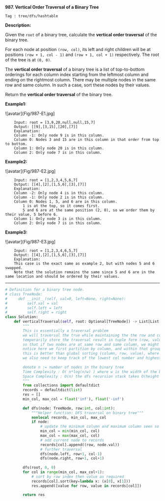 **987. Vertical Order Traversal of a Binary Tree**

```Tag : tree/dfs/hashtable```

**Description:**

Given the ```root``` of a binary tree, calculate the **vertical order traversal** of the binary tree.

For each node at position ```(row, col)```, its left and right children will be at positions ```(row + 1, col - 1)``` and ```(row + 1, col + 1)``` respectively. The root of the tree is at ```(0, 0)```.

The **vertical order traversal** of a binary tree is a list of top-to-bottom orderings for each column index starting from the leftmost column and ending on the rightmost column. There may be multiple nodes in the same row and same column. In such a case, sort these nodes by their values.

Return the **vertical order traversal** of the binary tree.


**Example1:**

![avatar](Fig/987-E1.jpg]

		Input: root = [3,9,20,null,null,15,7]
		Output: [[9],[3,15],[20],[7]]
		Explanation:
		Column -1: Only node 9 is in this column.
		Column 0: Nodes 3 and 15 are in this column in that order from top to bottom.
		Column 1: Only node 20 is in this column.
		Column 2: Only node 7 is in this column.

**Example2:**

![avatar](Fig/987-E2.jpg]

		Input: root = [1,2,3,4,5,6,7]
		Output: [[4],[2],[1,5,6],[3],[7]]
		Explanation:
		Column -2: Only node 4 is in this column.
		Column -1: Only node 2 is in this column.
		Column 0: Nodes 1, 5, and 6 are in this column.
          	1 is at the top, so it comes first.
          	5 and 6 are at the same position (2, 0), so we order them by their value, 5 before 6.
		Column 1: Only node 3 is in this column.
		Column 2: Only node 7 is in this column.

**Example3:**

![avatar](Fig/987-E3.jpg]

		Input: root = [1,2,3,4,6,5,7]
		Output: [[4],[2],[1,5,6],[3],[7]]
		Explanation:
		This case is the exact same as example 2, but with nodes 5 and 6 swapped.
		Note that the solution remains the same since 5 and 6 are in the same location and should be ordered by their values.

-----------

```python
# Definition for a binary tree node.
# class TreeNode:
#     def __init__(self, val=0, left=None, right=None):
#         self.val = val
#         self.left = left
#         self.right = right
class Solution:
    def verticalTraversal(self, root: Optional[TreeNode]) -> List[List[int]]:
        """
        This is essentially a traversal problem
        we will traversal the true while maintaining the the row and col index
        temporarily store the traversal result in tuple form (row, value) in each column
        so that if two nodes are at same row and same column, we might sort them by value. Otherwise, we just sort by row index
        notice here we first partition by column, and within that group we sort
        this is better than global sorting (column, row, value), where is for sure O(n*logn)
        we also need to keep track of the lowest col number and highest col number
        
        denote n := number of nodes in the binary tree
        Time Complexity : O( n*log(n/w) ) where w is the width of the binary tree
        Space Complexity : O(n) the dfs recursion stack takes O(height of tree) and temporary storage takes O(n)
        """
        from collections import defaultdict
        records = defaultdict(list)
        res = []
        min_col, max_col = float('inf'), float('-inf')
        
        def dfs(node: TreeNode, row:int, col:int):
            """Helper function: DFS traversal on binary tree"""
            nonlocal records, min_col, max_col
            if node:
                # update the minimum column and maximum column seen so far
                min_col = min(min_col, col)
                max_col = max(max_col, col)
                # add current node to records
                records[col].append((row, node.val))
                # further traversal
                dfs(node.left, row+1, col-1)
                dfs(node.right, row+1, col+1)
        
        dfs(root, 0, 0)
        for col in range(min_col, max_col+1):
            # sort by row index then value as required
            records[col].sort(key=lambda x: (x[0], x[1]))
            res.append([value for row, value in records[col]])
        
        return res
```